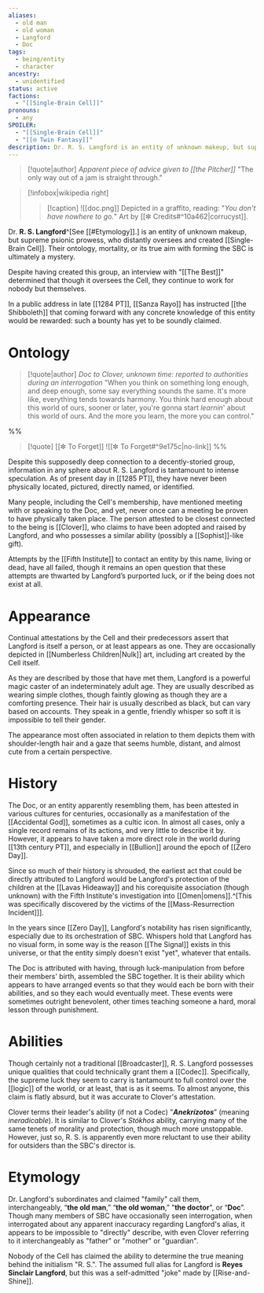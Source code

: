 ```yaml
---
aliases:
  - old man
  - old woman
  - Langford
  - Doc
tags:
  - being/entity
  - character
ancestry:
  - unidentified
status: active
factions:
  - "[[Single-Brain Cell]]"
pronouns:
  - any
SPOILER:
  - "[[Single-Brain Cell]]"
  - "[[⍟ Twin Fantasy]]"
description: Dr. R. S. Langford is an entity of unknown makeup, but supreme psionic prowess, who distantly oversees and created Single-Brain Cell.
---
```

>[!quote|author] *Apparent piece of advice given to [[the Pitcher]]*
>"The only way out of a jam is straight through."

>[!infobox|wikipedia right]
>>[!caption]
>>![[doc.png]]
>>Depicted in a graffito, reading: "*You don't have nowhere to go.*" Art by [[✼ Credits#^10a462|corrucyst]].

Dr. **R. S. Langford**^[See [[#Etymology]].] is an entity of unknown makeup, but supreme psionic prowess, who distantly oversees and created [[Single-Brain Cell]]. Their ontology, mortality, or its true aim with forming the SBC is ultimately a mystery.  

Despite having created this group, an interview with "[[The Best]]" determined that though it oversees the Cell, they continue to work for nobody but themselves.

In a public address in late [[1284 PT]], [[Sanza Rayo]] has instructed [[the Shibboleth]] that coming forward with any concrete knowledge of this entity would be rewarded: such a bounty has yet to be soundly claimed.
# Ontology
>[!quote|author] *Doc to Clover, unknown time: reported to authorities during an interrogation*
>"When you think on something long enough, and deep enough, some say everything sounds the same. It's more like, everything tends towards harmony. You think hard enough about this world of ours, sooner or later, you're gonna start *learnin*' about this world of ours. And the more you learn, the more you can control."

%%
>[!quote] [[✼ To Forget]]
>![[✼ To Forget#^9e175c|no-link]]
%%

Despite this supposedly deep connection to a decently-storied group, information in any sphere about R. S. Langford is tantamount to intense speculation. As of present day in [[1285 PT]], they have never been physically located, pictured, directly named, or identified. 

Many people, including the Cell's membership, have mentioned meeting with or speaking to the Doc, and yet, never once can a meeting be proven to have physically taken place. The person attested to be closest connected to the being is [[Clover]], who claims to have been adopted and raised by Langford, and who possesses a similar ability (possibly a [[Sophist]]-like gift). 

Attempts by the [[Fifth Institute]] to contact an entity by this name, living or dead, have all failed, though it remains an open question that these attempts are thwarted by Langford’s purported luck, or if the being does not exist at all.

# Appearance
Continual attestations by the Cell and their predecessors assert that Langford is itself a person, or at least appears as one. They are occasionally depicted in [[Numberless Children|Nulk]] art, including art created by the Cell itself.

As they are described by those that have met them, Langford is a powerful magic caster of an indeterminately adult age. They are usually described as wearing simple clothes, though faintly glowing as though they are a comforting presence. Their hair is usually described as black, but can vary based on accounts. They speak in a gentle, friendly whisper so soft it is impossible to tell their gender. 

The appearance most often associated in relation to them depicts them with shoulder-length hair and a gaze that seems humble, distant, and almost cute from a certain perspective.

# History
The Doc, or an entity apparently resembling them, has been attested in various cultures for centuries, occasionally as a manifestation of the [[Accidental God]], sometimes as a cultic icon. In almost all cases, only a single record remains of its actions, and very little to describe it by. However, it appears to have taken a more direct role in the world during [[13th century PT]], and especially in [[Bullion]] around the epoch of [[Zero Day]].

Since so much of their history is shrouded, the earliest act that could be directly attributed to Langford would be Langford's protection of the children at the [[Lavas Hideaway]] and his corequisite association (though unknown) with the Fifth Institute's investigation into [[Omen|omens]].^[This was specifically discovered by the victims of the [[Mass-Resurrection Incident]]].

In the years since [[Zero Day]], Langford's notability has risen significantly, especially due to its orchestration of SBC.  Whispers hold that Langford has no visual form, in some way is the reason [[The Signal]] exists in this universe, or that the entity simply doesn't exist "yet", whatever that entails. 

The Doc is attributed with having, through luck-manipulation from before their members' birth, assembled the SBC together. It is their ability which appears to have arranged events so that they would each be born with their abilities, and so they each would eventually meet. These events were sometimes outright benevolent, other times teaching someone a hard, moral lesson through punishment. 



# Abilities

Though certainly not a traditional [[Broadcaster]], R. S. Langford possesses unique qualities that could technically grant them a [[Codec]]. Specifically, the supreme luck they seem to carry is tantamount to full control over the [[logic]] of the world, or at least, that is as it seems. To almost anyone, this claim is flatly absurd, but it was accurate to Clover's attestation.

Clover terms their leader's ability (if not a Codec) "***Anekrízotos***” (meaning *ineradicable*). It is similar to Clover's *Stókhos* ability, carrying many of the same tenets of morality and protection, though much more unstoppable. However, just so, R. S. is apparently even more reluctant to use their ability for outsiders than the SBC's director is.



# Etymology
Dr. Langford's subordinates and claimed "family" call them, interchangeably, “**the old man**,” “**the old woman**,” "**the doctor**", or “**Doc**”. Though many members of SBC have occasionally seen interrogation, when interrogated about any apparent inaccuracy regarding Langford's alias, it appears to be impossible to "directly" describe, with even Clover referring to it interchangeably as "father" or "mother" or "guardian". 

Nobody of the Cell has claimed the ability to determine the true meaning behind the initialism "R. S.". The assumed full alias for Langford is **Reyes Sinclair Langford**, but this was a self-admitted "joke" made by [[Rise-and-Shine]].

